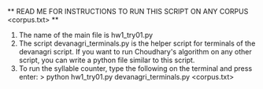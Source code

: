 
** READ ME FOR INSTRUCTIONS TO RUN THIS SCRIPT ON ANY CORPUS <corpus.txt> **

1. The name of the main file is hw1_try01.py
2. The script devanagri_terminals.py is the helper script for terminals of the devanagri script. If you want to run Choudhary's algorithm on any other script, you can write a python file similar to this script.
3. To run the syllable counter, type the following on the terminal and press enter:
        > python hw1_try01.py devanagri_terminals.py <corpus.txt>
